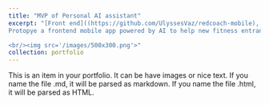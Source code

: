 ```yaml
---
title: "MVP of Personal AI assistant"
excerpt: "[Front end]((https://github.com/UlyssesVaz/redcoach-mobile), [backend](https://github.com/UlyssesVaz/CalorieCounter), and [product vision](https://docs.google.com/document/d/1yhttCcKP-fhFRfev5oHC0-cUzPfyGUMC4cYkycQTbOs/preview)
Protopye a frontend mobile app powered by AI to help new fitness entrants build healthy sustainable habits towards their goals.

<br/><img src='/images/500x300.png'>"
collection: portfolio
---
```


This is an item in your portfolio. It can be have images or nice text. If you name the file .md, it will be parsed as markdown. If you name the file .html, it will be parsed as HTML. 
